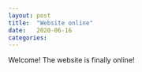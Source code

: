 ```yaml
---
layout: post
title:  "Website online"
date:   2020-06-16
categories: 
---
```

Welcome! The website is finally online!
